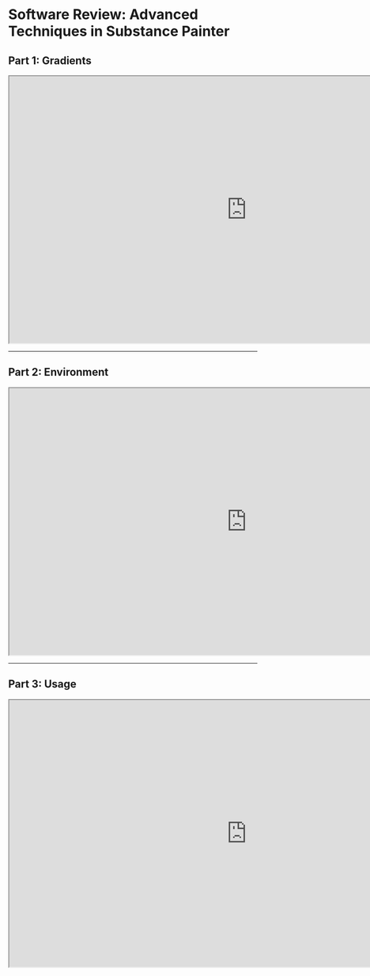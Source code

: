 # Software Review: Advanced Techniques in Substance Painter

<h2>Part 1: Gradients</h2>
<p><iframe src="https://www.youtube.com/embed/caHk8NllgNE?rel=0" width="960" height="540" allowfullscreen="allowfullscreen" allow="accelerometer; autoplay; clipboard-write; encrypted-media; gyroscope; picture-in-picture"></iframe></p>
<hr>
<h2>Part 2: Environment</h2>
<p><iframe src="https://www.youtube.com/embed/kxhbhzUdxvM?rel=0" width="960" height="540" allowfullscreen="allowfullscreen" allow="accelerometer; autoplay; clipboard-write; encrypted-media; gyroscope; picture-in-picture"></iframe></p>
<hr>
<h2>Part 3: Usage</h2>
<p><iframe src="https://www.youtube.com/embed/uU0EZaNjHYw?rel=0" width="960" height="540" allowfullscreen="allowfullscreen" allow="accelerometer; autoplay; clipboard-write; encrypted-media; gyroscope; picture-in-picture"></iframe></p>